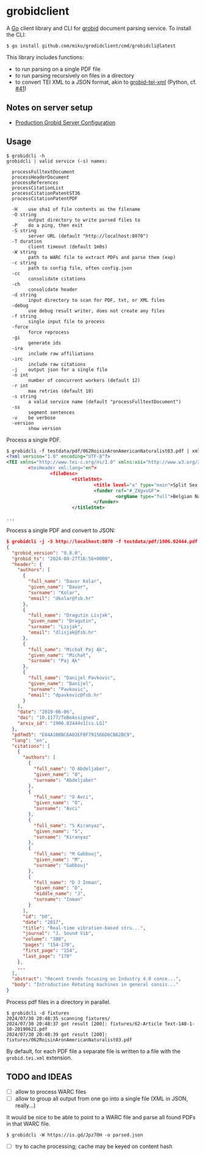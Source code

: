 # grobidclient

A [Go](https://go.dev) client library and CLI for
[grobid](https://github.com/kermitt2/grobid) document parsing service. To
install the CLI:

```
$ go install github.com/miku/grodidclient/cmd/grobidcli@latest
```

This library includes functions:

* to run parsing on a single PDF file
* to run parsing recursively on files in a directory
* to convert TEI XML to a JSON format, akin to [grobid-tei-xml](https://pypi.org/project/grobid-tei-xml/) (Python, cf. [#41](https://github.com/kermitt2/grobid_client_python/issues/41))

## Notes on server setup

* [Production Grobid Server Configuration](https://github.com/kermitt2/grobid/issues/443#issuecomment-505208132)

## Usage

```shell
$ grobidcli -h
grobidcli | valid service (-s) names:

  processFulltextDocument
  processHeaderDocument
  processReferences
  processCitationList
  processCitationPatentST36
  processCitationPatentPDF

  -H    use sha1 of file contents as the filename
  -O string
        output directory to write parsed files to
  -P    do a ping, then exit
  -S string
        server URL (default "http://localhost:8070")
  -T duration
        client timeout (default 1m0s)
  -W string
        path to WARC file to extract PDFs and parse them (exp)
  -c string
        path to config file, often config.json
  -cc
        consolidate citations
  -ch
        consolidate header
  -d string
        input directory to scan for PDF, txt, or XML files
  -debug
        use debug result writer, does not create any files
  -f string
        single input file to process
  -force
        force reprocess
  -gi
        generate ids
  -ira
        include raw affiliations
  -irc
        include raw citations
  -j    output json for a single file
  -n int
        number of concurrent workers (default 12)
  -r int
        max retries (default 10)
  -s string
        a valid service name (default "processFulltextDocument")
  -ss
        segment sentences
  -v    be verbose
  -version
        show version
```

Process a single PDF.

```xml
$ grobidcli -f testdata/pdf/062RoisinAronAmericanNaturalist03.pdf | xmllint --format - | head -10
<?xml version="1.0" encoding="UTF-8"?>
<TEI xmlns="http://www.tei-c.org/ns/1.0" xmlns:xsi="http://www.w3.org/2001/XML...
        <teiHeader xml:lang="en">
                <fileDesc>
                        <titleStmt>
                                <title level="a" type="main">Split Sex Ratios ...
                                <funder ref="#_ZXgvsGF">
                                        <orgName type="full">Belgian National ...
                                </funder>
                        </titleStmt>

...
```

Process a single PDF and convert to JSON:

```json
$ grobidcli -j -S http://localhost:8070 -f testdata/pdf/1906.02444.pdf | jq .
{
  "grobid_version": "0.8.0",
  "grobid_ts": "2024-08-27T16:56+0000",
  "header": {
    "authors": [
      {
        "full_name": "Davor Kolar",
        "given_name": "Davor",
        "surname": "Kolar",
        "email": "dkolar@fsb.hr"
      },
      {
        "full_name": "Dragutin Lisjak",
        "given_name": "Dragutin",
        "surname": "Lisjak",
        "email": "dlisjak@fsb.hr"
      },
      {
        "full_name": "Michał Paj Ąk",
        "given_name": "Michał",
        "surname": "Paj Ąk"
      },
      {
        "full_name": "Danijel Pavkovic",
        "given_name": "Danijel",
        "surname": "Pavkovic",
        "email": "dpavkovic@fsb.hr"
      }
    ],
    "date": "2019-06-06",
    "doi": "10.1177/ToBeAssigned",
    "arxiv_id": "1906.02444v1[cs.LG]"
  },
  "pdfmd5": "E04A100BC6A02EFBF791566D6CB62BC9",
  "lang": "en",
  "citations": [
    {
      "authors": [
        {
          "full_name": "O Abdeljaber",
          "given_name": "O",
          "surname": "Abdeljaber"
        },
        {
          "full_name": "O Avci",
          "given_name": "O",
          "surname": "Avci"
        },
        {
          "full_name": "S Kiranyaz",
          "given_name": "S",
          "surname": "Kiranyaz"
        },
        {
          "full_name": "M Gabbouj",
          "given_name": "M",
          "surname": "Gabbouj"
        },
        {
          "full_name": "D J Inman",
          "given_name": "D",
          "middle_name": "J",
          "surname": "Inman"
        }
      ],
      "id": "b0",
      "date": "2017",
      "title": "Real-time vibration-based stru...",
      "journal": "J. Sound Vib",
      "volume": "388",
      "pages": "154-170",
      "first_page": "154",
      "last_page": "170"
    },
    ...
  ],
  "abstract": "Recent trends focusing on Industry 4.0 conce...",
  "body": "Introduction Rotating machines in general consis..."
}
```

Process pdf files in a directory in parallel.

```shell
$ grobidcli -d fixtures
2024/07/30 20:48:35 scanning fixtures/
2024/07/30 20:48:37 got result [200]: fixtures/62-Article Text-140-1-10-20190621.pdf
2024/07/30 20:48:39 got result [200]: fixtures/062RoisinAronAmericanNaturalist03.pdf
```

By default, for each PDF file a separate file is written to a file with the
`grobid.tei.xml` extension.



## TODO and IDEAS

* [ ] allow to process WARC files
* [ ] allow to group all output from one go into a single file (XML in JSON, really...)

It would be nice to be able to point to a WARC file and parse all found PDFs in
that WARC file.

```shell
$ grobidcli -W https://is.gd/Jpz7OH -o parsed.json
```

* [ ] try to cache processing; cache may be keyed on content hash

